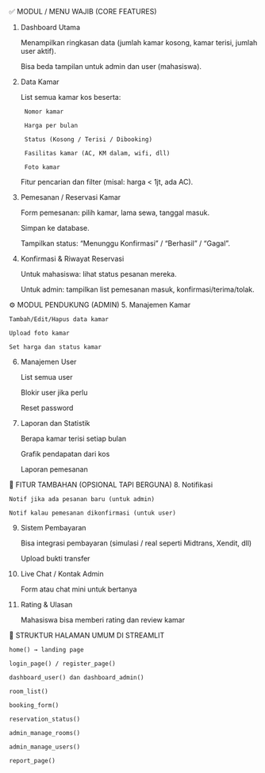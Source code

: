 ✅ MODUL / MENU WAJIB (CORE FEATURES)
1. Dashboard Utama

    Menampilkan ringkasan data (jumlah kamar kosong, kamar terisi, jumlah user aktif).

    Bisa beda tampilan untuk admin dan user (mahasiswa).

2. Data Kamar

    List semua kamar kos beserta:

        Nomor kamar

        Harga per bulan

        Status (Kosong / Terisi / Dibooking)

        Fasilitas kamar (AC, KM dalam, wifi, dll)

        Foto kamar

    Fitur pencarian dan filter (misal: harga < 1jt, ada AC).

3. Pemesanan / Reservasi Kamar

    Form pemesanan: pilih kamar, lama sewa, tanggal masuk.

    Simpan ke database.

    Tampilkan status: “Menunggu Konfirmasi” / “Berhasil” / “Gagal”.

4. Konfirmasi & Riwayat Reservasi

    Untuk mahasiswa: lihat status pesanan mereka.

    Untuk admin: tampilkan list pemesanan masuk, konfirmasi/terima/tolak.

⚙️ MODUL PENDUKUNG (ADMIN)
5. Manajemen Kamar

    Tambah/Edit/Hapus data kamar

    Upload foto kamar

    Set harga dan status kamar

6. Manajemen User

    List semua user

    Blokir user jika perlu

    Reset password

7. Laporan dan Statistik

    Berapa kamar terisi setiap bulan

    Grafik pendapatan dari kos

    Laporan pemesanan

💬 FITUR TAMBAHAN (OPSIONAL TAPI BERGUNA)
8. Notifikasi

    Notif jika ada pesanan baru (untuk admin)

    Notif kalau pemesanan dikonfirmasi (untuk user)

9. Sistem Pembayaran

    Bisa integrasi pembayaran (simulasi / real seperti Midtrans, Xendit, dll)

    Upload bukti transfer

10. Live Chat / Kontak Admin

    Form atau chat mini untuk bertanya

11. Rating & Ulasan

    Mahasiswa bisa memberi rating dan review kamar

🧱 STRUKTUR HALAMAN UMUM DI STREAMLIT

    home() → landing page

    login_page() / register_page()

    dashboard_user() dan dashboard_admin()

    room_list()

    booking_form()

    reservation_status()

    admin_manage_rooms()

    admin_manage_users()

    report_page()